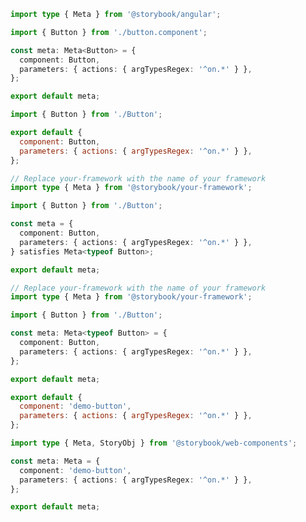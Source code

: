 ```ts filename="Button.stories.ts" renderer="angular" language="ts"
import type { Meta } from '@storybook/angular';

import { Button } from './button.component';

const meta: Meta<Button> = {
  component: Button,
  parameters: { actions: { argTypesRegex: '^on.*' } },
};

export default meta;
```

```js filename="Button.stories.js|jsx" renderer="common" language="js"
import { Button } from './Button';

export default {
  component: Button,
  parameters: { actions: { argTypesRegex: '^on.*' } },
};
```

```ts filename="Button.stories.ts|tsx" renderer="common" language="ts-4-9"
// Replace your-framework with the name of your framework
import type { Meta } from '@storybook/your-framework';

import { Button } from './Button';

const meta = {
  component: Button,
  parameters: { actions: { argTypesRegex: '^on.*' } },
} satisfies Meta<typeof Button>;

export default meta;
```

```ts filename="Button.stories.ts|tsx" renderer="common" language="ts"
// Replace your-framework with the name of your framework
import type { Meta } from '@storybook/your-framework';

import { Button } from './Button';

const meta: Meta<typeof Button> = {
  component: Button,
  parameters: { actions: { argTypesRegex: '^on.*' } },
};

export default meta;
```

```js filename="Button.stories.js" renderer="web-components" language="js"
export default {
  component: 'demo-button',
  parameters: { actions: { argTypesRegex: '^on.*' } },
};
```

```ts filename="Button.stories.ts" renderer="web-components" language="ts"
import type { Meta, StoryObj } from '@storybook/web-components';

const meta: Meta = {
  component: 'demo-button',
  parameters: { actions: { argTypesRegex: '^on.*' } },
};

export default meta;
```

